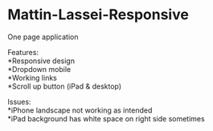 # Mattin-Lassei-Responsive

One page application

Features:  
*Responsive design  
*Dropdown mobile  
*Working links  
*Scroll up button (iPad & desktop)  

Issues:  
*iPhone landscape not working as intended  
*iPad background has white space on right side sometimes  

